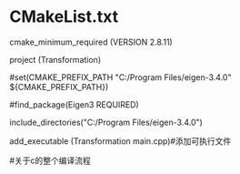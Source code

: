 # CMakeList.txt

cmake_minimum_required (VERSION 2.8.11)

project (Transformation)

#set(CMAKE_PREFIX_PATH "C:/Program Files/eigen-3.4.0" ${CMAKE_PREFIX_PATH})

#find_package(Eigen3 REQUIRED)

include_directories("C:/Program Files/eigen-3.4.0")

add_executable (Transformation main.cpp)#添加可执行文件

#关于c的整个编译流程
